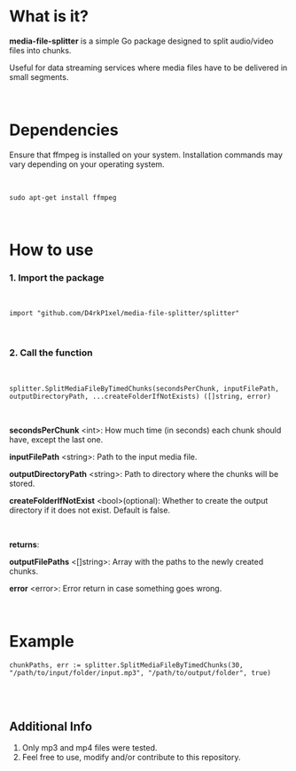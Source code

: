 # What is it?
**media-file-splitter** is a simple Go package designed to split audio/video files into chunks.

Useful for data streaming services where media files have to be delivered in small segments.

<br/>

# Dependencies
Ensure that ffmpeg is installed on your system. Installation commands may vary depending on your operating system.

<br/>

`sudo apt-get install ffmpeg`

<br/>

# How to use
### 1. Import the package

<br/>

`import "github.com/D4rkP1xel/media-file-splitter/splitter"`

<br/>


### 2. Call the function

<br/>
   
`splitter.SplitMediaFileByTimedChunks(secondsPerChunk, inputFilePath, outputDirectoryPath, ...createFolderIfNotExists) ([]string, error)`

<br/>

**secondsPerChunk** \<int>: How much time (in seconds) each chunk should have, except the last one.

**inputFilePath** \<string>: Path to the input media file.

**outputDirectoryPath** \<string>: Path to directory where the chunks will be stored.

**createFolderIfNotExist** \<bool>(optional): Whether to create the output directory if it does not exist. Default is false.

<br/>

**returns**:

**outputFilePaths** \<[]string>: Array with the paths to the newly created chunks.

**error** \<error>: Error return in case something goes wrong.

<br/>

# Example

`chunkPaths, err := splitter.SplitMediaFileByTimedChunks(30, "/path/to/input/folder/input.mp3", "/path/to/output/folder", true)`

<br/>

<br/>

## Additional Info

1. Only mp3 and mp4 files were tested.
2. Feel free to use, modify and/or contribute to this repository.
